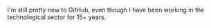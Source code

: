 I'm still pretty new to GitHub, even though I have been working in the technological sector for 15+ years.
